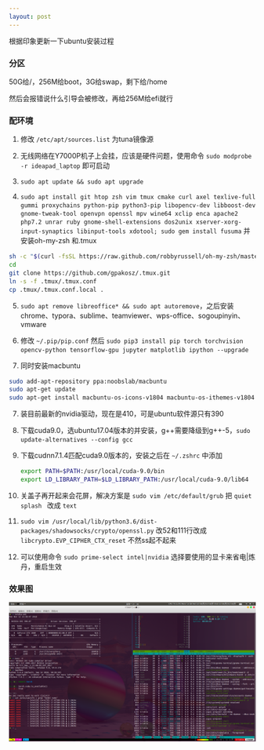 ```yaml
---
layout: post
---
```


根据印象更新一下ubuntu安装过程

### 分区

50G给/，256M给boot，3G给swap，剩下给/home

然后会报错说什么引导会被修改，再给256M给efi就行

### 配环境

1. 修改 `/etc/apt/sources.list` 为tuna镜像源

2. 无线网络在Y7000P机子上会挂，应该是硬件问题，使用命令 `sudo modprobe -r ideapad_laptop` 即可启动

3. `sudo apt update && sudo apt upgrade`

4. `sudo apt install git htop zsh vim tmux cmake curl axel texlive-full gummi proxychains python-pip python3-pip libopencv-dev libboost-dev gnome-tweak-tool openvpn openssl mpv wine64 xclip enca apache2 php7.2 unrar ruby gnome-shell-extensions dos2unix xserver-xorg-input-synaptics libinput-tools xdotool; sudo gem install fusuma` 并安装oh-my-zsh 和.tmux

```bash
sh -c "$(curl -fsSL https://raw.github.com/robbyrussell/oh-my-zsh/master/tools/install.sh)"
cd
git clone https://github.com/gpakosz/.tmux.git
ln -s -f .tmux/.tmux.conf
cp .tmux/.tmux.conf.local .
```

5. `sudo apt remove libreoffice* && sudo apt autoremove`，之后安装 chrome、typora、sublime、teamviewer、wps-office、sogoupinyin、vmware

6. 修改 `~/.pip/pip.conf` 然后 `sudo pip3 install pip torch torchvision opencv-python tensorflow-gpu jupyter matplotlib ipython --upgrade `

7. 同时安装macbuntu

```bash
sudo add-apt-repository ppa:noobslab/macbuntu
sudo apt-get update
sudo apt-get install macbuntu-os-icons-v1804 macbuntu-os-ithemes-v1804
```

7. 装目前最新的nvidia驱动，现在是410，可是ubuntu软件源只有390

8. 下载cuda9.0，选ubuntu17.04版本的并安装，g++需要降级到g++-5，`sudo update-alternatives --config gcc`

9. 下载cudnn7.1.4匹配cuda9.0版本的，安装之后在 `~/.zshrc` 中添加

   ```bash
   export PATH=$PATH:/usr/local/cuda-9.0/bin
   export LD_LIBRARY_PATH=$LD_LIBRARY_PATH:/usr/local/cuda-9.0/lib64
   ```

10. 关盖子再开起来会花屏，解决方案是 `sudo vim /etc/default/grub` 把 `quiet splash ` 改成 `text`

11. `sudo vim /usr/local/lib/python3.6/dist-packages/shadowsocks/crypto/openssl.py` 改52和111行改成 `libcrypto.EVP_CIPHER_CTX_reset` 不然ss起不起来

12. 可以使用命令 `sudo prime-select intel|nvidia` 选择要使用的显卡来省电|炼丹，重启生效

### 效果图

![](/images/htop.png)

